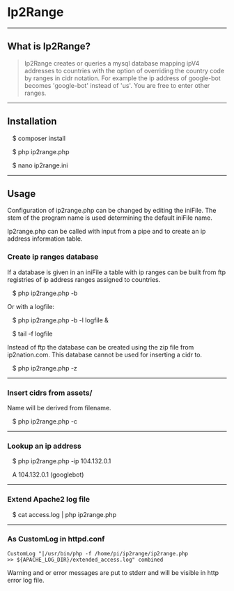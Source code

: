 
# Ip2Range
----
## What is Ip2Range?
>Ip2Range creates or queries a mysql database mapping ipV4 addresses to countries with the option of overriding the country code by ranges in cidr notation. For example the ip address of google-bot becomes 'google-bot' instead of 'us'. You are free to enter other ranges.

-----
## Installation

   $ composer install
   
   $ php ip2range.php 
   
   $ nano ip2range.ini 
   

----
## Usage
Configuration of ip2range.php can be changed by editing the iniFile. The stem of the program name is used determining the default iniFile name. 

Ip2range.php can be called with input from a pipe and to create an ip address information table.

### Create ip ranges database
If a database is given in an iniFile a table with ip ranges can be built from ftp registries of ip address ranges assigned to countries.

   $ php ip2range.php -b

Or with a logfile:

   $ php ip2range.php -b -l logfile &
   
   $ tail -f logfile

Instead of ftp the database can be created using the zip file from ip2nation.com. This database cannot be used for inserting a cidr to.

   $ php ip2range.php -z

----
### Insert cidrs from assets/
Name will be derived from filename. 

   $ php ip2range.php -c

----
### Lookup an ip address

   $ php ip2range.php -ip 104.132.0.1
   
   A 104.132.0.1 (googlebot)

----
### Extend Apache2 log file 

   $ cat access.log | php ip2range.php

----
### As CustomLog in httpd.conf

<code>CustomLog "|/usr/bin/php -f /home/pi/ip2range/ip2range.php >> ${APACHE_LOG_DIR}/extended_access.log" combined</code>

Warning and or error messages are put to stderr and will be visible in http error log file.
